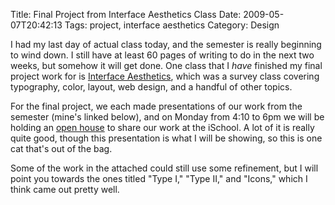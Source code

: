 Title: Final Project from Interface Aesthetics Class
Date: 2009-05-07T20:42:13
Tags: project, interface aesthetics
Category: Design


I had my last day of actual class today, and the semester is really beginning to wind down. I still have at least 60 pages of writing to do in the next two weeks, but somehow it will get done. One class that I <i>have</i> finished my final project work for is <a href="http://courses.ischool.berkeley.edu/i290-20/s09/" target="_blank">Interface Aesthetics</a>, which was a survey class covering typography, color, layout, web design, and a handful of other topics. 

For the final project, we each made presentations of our work from the semester  (mine's linked below), and on Monday from 4:10 to 6pm we will be holding an <a href="http://www.ischool.berkeley.edu/newsandevents/events/20090511exhibition" target="_blank">open house</a> to share our work at the iSchool. A lot of it is really quite good, though this presentation is what I will be showing, so this is one cat that's out of the bag.

Some of the work in the attached could still use some refinement, but I will point you towards the ones titled "Type I," "Type II," and "Icons," which I think came out pretty well.
